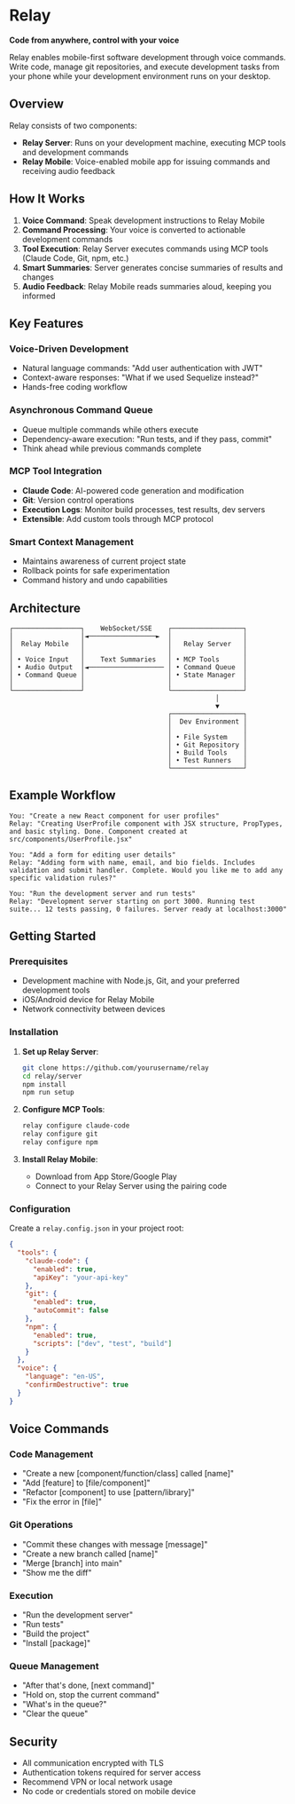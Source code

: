 # Relay

**Code from anywhere, control with your voice**

Relay enables mobile-first software development through voice commands. Write code, manage git repositories, and execute development tasks from your phone while your development environment runs on your desktop.

## Overview

Relay consists of two components:

- **Relay Server**: Runs on your development machine, executing MCP tools and development commands
- **Relay Mobile**: Voice-enabled mobile app for issuing commands and receiving audio feedback

## How It Works

1. **Voice Command**: Speak development instructions to Relay Mobile
2. **Command Processing**: Your voice is converted to actionable development commands
3. **Tool Execution**: Relay Server executes commands using MCP tools (Claude Code, Git, npm, etc.)
4. **Smart Summaries**: Server generates concise summaries of results and changes
5. **Audio Feedback**: Relay Mobile reads summaries aloud, keeping you informed

## Key Features

### Voice-Driven Development
- Natural language commands: "Add user authentication with JWT"
- Context-aware responses: "What if we used Sequelize instead?"
- Hands-free coding workflow

### Asynchronous Command Queue
- Queue multiple commands while others execute
- Dependency-aware execution: "Run tests, and if they pass, commit"
- Think ahead while previous commands complete

### MCP Tool Integration
- **Claude Code**: AI-powered code generation and modification
- **Git**: Version control operations
- **Execution Logs**: Monitor build processes, test results, dev servers
- **Extensible**: Add custom tools through MCP protocol

### Smart Context Management
- Maintains awareness of current project state
- Rollback points for safe experimentation
- Command history and undo capabilities

## Architecture

```
┌─────────────────┐    WebSocket/SSE    ┌──────────────────┐
│                 │◄─────────────────►  │                  │
│  Relay Mobile   │                     │   Relay Server   │
│                 │                     │                  │
│ • Voice Input   │    Text Summaries   │ • MCP Tools      │
│ • Audio Output  │◄─────────────────── │ • Command Queue  │
│ • Command Queue │                     │ • State Manager  │
│                 │                     │                  │
└─────────────────┘                     └──────────────────┘
                                                    │
                                                    ▼
                                        ┌──────────────────┐
                                        │  Dev Environment │
                                        │                  │
                                        │ • File System    │
                                        │ • Git Repository │
                                        │ • Build Tools    │
                                        │ • Test Runners   │
                                        └──────────────────┘
```

## Example Workflow

```
You: "Create a new React component for user profiles"
Relay: "Creating UserProfile component with JSX structure, PropTypes, and basic styling. Done. Component created at src/components/UserProfile.jsx"

You: "Add a form for editing user details"
Relay: "Adding form with name, email, and bio fields. Includes validation and submit handler. Complete. Would you like me to add any specific validation rules?"

You: "Run the development server and run tests"
Relay: "Development server starting on port 3000. Running test suite... 12 tests passing, 0 failures. Server ready at localhost:3000"
```

## Getting Started

### Prerequisites
- Development machine with Node.js, Git, and your preferred development tools
- iOS/Android device for Relay Mobile
- Network connectivity between devices

### Installation

1. **Set up Relay Server**:
   ```bash
   git clone https://github.com/yourusername/relay
   cd relay/server
   npm install
   npm run setup
   ```

2. **Configure MCP Tools**:
   ```bash
   relay configure claude-code
   relay configure git
   relay configure npm
   ```

3. **Install Relay Mobile**:
   - Download from App Store/Google Play
   - Connect to your Relay Server using the pairing code

### Configuration

Create a `relay.config.json` in your project root:

```json
{
  "tools": {
    "claude-code": {
      "enabled": true,
      "apiKey": "your-api-key"
    },
    "git": {
      "enabled": true,
      "autoCommit": false
    },
    "npm": {
      "enabled": true,
      "scripts": ["dev", "test", "build"]
    }
  },
  "voice": {
    "language": "en-US",
    "confirmDestructive": true
  }
}
```

## Voice Commands

### Code Management
- "Create a new [component/function/class] called [name]"
- "Add [feature] to [file/component]"
- "Refactor [component] to use [pattern/library]"
- "Fix the error in [file]"

### Git Operations
- "Commit these changes with message [message]"
- "Create a new branch called [name]"
- "Merge [branch] into main"
- "Show me the diff"

### Execution
- "Run the development server"
- "Run tests"
- "Build the project"
- "Install [package]"

### Queue Management
- "After that's done, [next command]"
- "Hold on, stop the current command"
- "What's in the queue?"
- "Clear the queue"

## Security

- All communication encrypted with TLS
- Authentication tokens required for server access
- Recommend VPN or local network usage
- No code or credentials stored on mobile device